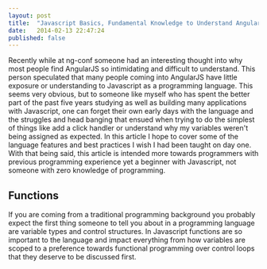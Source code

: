 ```yaml
---
layout: post
title:  "Javascript Basics, Fundamental Knowledge to Understand AngularJS"
date:   2014-02-13 22:47:24
published: false
---
```


Recently while at ng-conf someone had an interesting thought into why most people find AngularJS so intimidating and difficult to understand. This person speculated that many people coming into AngularJS have little exposure or understanding to Javascript as a programming language. This seems very obvious, but to someone like myself who has spent the better part of the past five years studying as well as building many applications with Javascript, one can forget their own early days with the language and the struggles and head banging that ensued when trying to do the simplest of things like add a click handler or understand why my variables weren't being assigned as expected. In this article I hope to cover some of the language features and best practices I wish I had been taught on day one. With that being said, this article is intended more towards programmers with previous programming experience yet a beginner with Javascript, not someone with zero knowledge of programming.


## Functions

If you are coming from a traditional programming background you probably expect the first thing someone to tell you about in a programming language are variable types and control structures. In Javascript functions are so important to the language and impact everything from how variables are scoped to a preference towards functional programming over control loops that they deserve to be discussed first.

